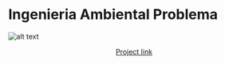 # Ingenieria Ambiental Problema

![alt text](https://github.com/JoseEmmanuelVG/IngenieriaAmbiental_Problema/blob/main/im%C3%A1genes/IMG_20221031_134505.jpg)

<p align="center">
  <a href="https://joseemmanuelvg.github.io/%C3%81RBOREO_UPIITA-JEVG.html">Project link</a>
</p>

